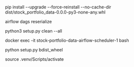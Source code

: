 pip install --upgrade --force-reinstall --no-cache-dir dist/stock_portfolio_data-0.0.0-py3-none-any.whl

airflow dags reserialize

python3 setup.py clean --all

docker exec -it stock-portfolio-data-airflow-scheduler-1 bash

python setup.py bdist_wheel

source .venv/Scripts/activate